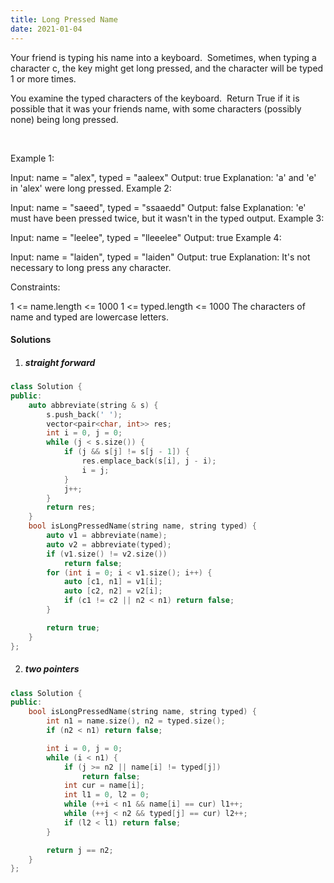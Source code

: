 ```yaml
---
title: Long Pressed Name
date: 2021-01-04
---
```

Your friend is typing his name into a keyboard.  Sometimes, when typing a character c, the key might get long pressed, and the character will be typed 1 or more times.

You examine the typed characters of the keyboard.  Return True if it is possible that it was your friends name, with some characters (possibly none) being long pressed.

 

Example 1:

Input: name = "alex", typed = "aaleex"
Output: true
Explanation: 'a' and 'e' in 'alex' were long pressed.
Example 2:

Input: name = "saeed", typed = "ssaaedd"
Output: false
Explanation: 'e' must have been pressed twice, but it wasn't in the typed output.
Example 3:

Input: name = "leelee", typed = "lleeelee"
Output: true
Example 4:

Input: name = "laiden", typed = "laiden"
Output: true
Explanation: It's not necessary to long press any character.
 

Constraints:

1 <= name.length <= 1000
1 <= typed.length <= 1000
The characters of name and typed are lowercase letters.

#### Solutions

1. ##### straight forward

```cpp
class Solution {
public:
    auto abbreviate(string & s) {
        s.push_back(' ');
        vector<pair<char, int>> res;
        int i = 0, j = 0;
        while (j < s.size()) {
            if (j && s[j] != s[j - 1]) {
                res.emplace_back(s[i], j - i);
                i = j;
            }
            j++;
        }
        return res;
    }
    bool isLongPressedName(string name, string typed) {
        auto v1 = abbreviate(name);
        auto v2 = abbreviate(typed);
        if (v1.size() != v2.size())
            return false;
        for (int i = 0; i < v1.size(); i++) {
            auto [c1, n1] = v1[i];
            auto [c2, n2] = v2[i];
            if (c1 != c2 || n2 < n1) return false;
        }

        return true;
    }
};
```

2. ##### two pointers

```cpp
class Solution {
public:
    bool isLongPressedName(string name, string typed) {
        int n1 = name.size(), n2 = typed.size();
        if (n2 < n1) return false;

        int i = 0, j = 0;
        while (i < n1) {
            if (j >= n2 || name[i] != typed[j])
                return false;
            int cur = name[i];
            int l1 = 0, l2 = 0;
            while (++i < n1 && name[i] == cur) l1++;
            while (++j < n2 && typed[j] == cur) l2++;
            if (l2 < l1) return false;
        }

        return j == n2;
    }
};
```